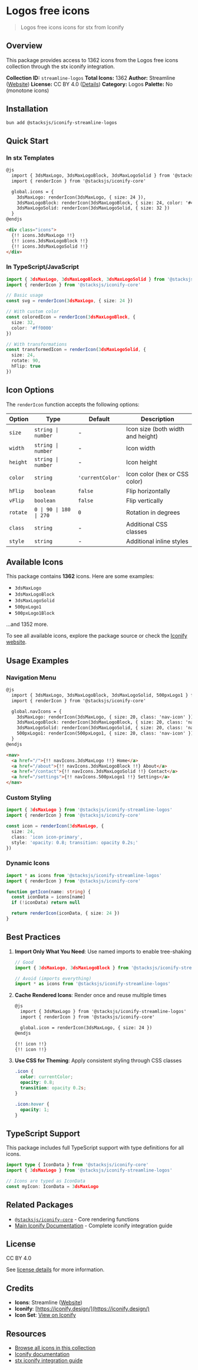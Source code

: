 # Logos free icons

> Logos free icons icons for stx from Iconify

## Overview

This package provides access to 1362 icons from the Logos free icons collection through the stx iconify integration.

**Collection ID:** `streamline-logos`
**Total Icons:** 1362
**Author:** Streamline ([Website](https://github.com/webalys-hq/streamline-vectors))
**License:** CC BY 4.0 ([Details](https://creativecommons.org/licenses/by/4.0/))
**Category:** Logos
**Palette:** No (monotone icons)

## Installation

```bash
bun add @stacksjs/iconify-streamline-logos
```

## Quick Start

### In stx Templates

```html
@js
  import { 3dsMaxLogo, 3dsMaxLogoBlock, 3dsMaxLogoSolid } from '@stacksjs/iconify-streamline-logos'
  import { renderIcon } from '@stacksjs/iconify-core'

  global.icons = {
    3dsMaxLogo: renderIcon(3dsMaxLogo, { size: 24 }),
    3dsMaxLogoBlock: renderIcon(3dsMaxLogoBlock, { size: 24, color: '#4a90e2' }),
    3dsMaxLogoSolid: renderIcon(3dsMaxLogoSolid, { size: 32 })
  }
@endjs

<div class="icons">
  {!! icons.3dsMaxLogo !!}
  {!! icons.3dsMaxLogoBlock !!}
  {!! icons.3dsMaxLogoSolid !!}
</div>
```

### In TypeScript/JavaScript

```typescript
import { 3dsMaxLogo, 3dsMaxLogoBlock, 3dsMaxLogoSolid } from '@stacksjs/iconify-streamline-logos'
import { renderIcon } from '@stacksjs/iconify-core'

// Basic usage
const svg = renderIcon(3dsMaxLogo, { size: 24 })

// With custom color
const coloredIcon = renderIcon(3dsMaxLogoBlock, {
  size: 32,
  color: '#ff0000'
})

// With transformations
const transformedIcon = renderIcon(3dsMaxLogoSolid, {
  size: 24,
  rotate: 90,
  hFlip: true
})
```

## Icon Options

The `renderIcon` function accepts the following options:

| Option | Type | Default | Description |
|--------|------|---------|-------------|
| `size` | `string \| number` | - | Icon size (both width and height) |
| `width` | `string \| number` | - | Icon width |
| `height` | `string \| number` | - | Icon height |
| `color` | `string` | `'currentColor'` | Icon color (hex or CSS color) |
| `hFlip` | `boolean` | `false` | Flip horizontally |
| `vFlip` | `boolean` | `false` | Flip vertically |
| `rotate` | `0 \| 90 \| 180 \| 270` | `0` | Rotation in degrees |
| `class` | `string` | - | Additional CSS classes |
| `style` | `string` | - | Additional inline styles |

## Available Icons

This package contains **1362** icons. Here are some examples:

- `3dsMaxLogo`
- `3dsMaxLogoBlock`
- `3dsMaxLogoSolid`
- `500pxLogo1`
- `500pxLogo1Block`

...and 1352 more.

To see all available icons, explore the package source or check the [Iconify website](https://icon-sets.iconify.design/streamline-logos/).

## Usage Examples

### Navigation Menu

```html
@js
  import { 3dsMaxLogo, 3dsMaxLogoBlock, 3dsMaxLogoSolid, 500pxLogo1 } from '@stacksjs/iconify-streamline-logos'
  import { renderIcon } from '@stacksjs/iconify-core'

  global.navIcons = {
    3dsMaxLogo: renderIcon(3dsMaxLogo, { size: 20, class: 'nav-icon' }),
    3dsMaxLogoBlock: renderIcon(3dsMaxLogoBlock, { size: 20, class: 'nav-icon' }),
    3dsMaxLogoSolid: renderIcon(3dsMaxLogoSolid, { size: 20, class: 'nav-icon' }),
    500pxLogo1: renderIcon(500pxLogo1, { size: 20, class: 'nav-icon' })
  }
@endjs

<nav>
  <a href="/">{!! navIcons.3dsMaxLogo !!} Home</a>
  <a href="/about">{!! navIcons.3dsMaxLogoBlock !!} About</a>
  <a href="/contact">{!! navIcons.3dsMaxLogoSolid !!} Contact</a>
  <a href="/settings">{!! navIcons.500pxLogo1 !!} Settings</a>
</nav>
```

### Custom Styling

```typescript
import { 3dsMaxLogo } from '@stacksjs/iconify-streamline-logos'
import { renderIcon } from '@stacksjs/iconify-core'

const icon = renderIcon(3dsMaxLogo, {
  size: 24,
  class: 'icon icon-primary',
  style: 'opacity: 0.8; transition: opacity 0.2s;'
})
```

### Dynamic Icons

```typescript
import * as icons from '@stacksjs/iconify-streamline-logos'
import { renderIcon } from '@stacksjs/iconify-core'

function getIcon(name: string) {
  const iconData = icons[name]
  if (!iconData) return null

  return renderIcon(iconData, { size: 24 })
}
```

## Best Practices

1. **Import Only What You Need**: Use named imports to enable tree-shaking
   ```typescript
   // Good
   import { 3dsMaxLogo, 3dsMaxLogoBlock } from '@stacksjs/iconify-streamline-logos'

   // Avoid (imports everything)
   import * as icons from '@stacksjs/iconify-streamline-logos'
   ```

2. **Cache Rendered Icons**: Render once and reuse multiple times
   ```html
   @js
     import { 3dsMaxLogo } from '@stacksjs/iconify-streamline-logos'
     import { renderIcon } from '@stacksjs/iconify-core'

     global.icon = renderIcon(3dsMaxLogo, { size: 24 })
   @endjs

   {!! icon !!}
   {!! icon !!}
   ```

3. **Use CSS for Theming**: Apply consistent styling through CSS classes
   ```css
   .icon {
     color: currentColor;
     opacity: 0.8;
     transition: opacity 0.2s;
   }

   .icon:hover {
     opacity: 1;
   }
   ```

## TypeScript Support

This package includes full TypeScript support with type definitions for all icons.

```typescript
import type { IconData } from '@stacksjs/iconify-core'
import { 3dsMaxLogo } from '@stacksjs/iconify-streamline-logos'

// Icons are typed as IconData
const myIcon: IconData = 3dsMaxLogo
```

## Related Packages

- [`@stacksjs/iconify-core`](../iconify-core) - Core rendering functions
- [Main Iconify Documentation](../../docs/iconify.md) - Complete iconify integration guide

## License

CC BY 4.0

See [license details](https://creativecommons.org/licenses/by/4.0/) for more information.

## Credits

- **Icons**: Streamline ([Website](https://github.com/webalys-hq/streamline-vectors))
- **Iconify**: [https://iconify.design/](https://iconify.design/)
- **Icon Set**: [View on Iconify](https://icon-sets.iconify.design/streamline-logos/)

## Resources

- [Browse all icons in this collection](https://icon-sets.iconify.design/streamline-logos/)
- [Iconify documentation](https://iconify.design/docs/)
- [stx iconify integration guide](../../docs/iconify.md)
